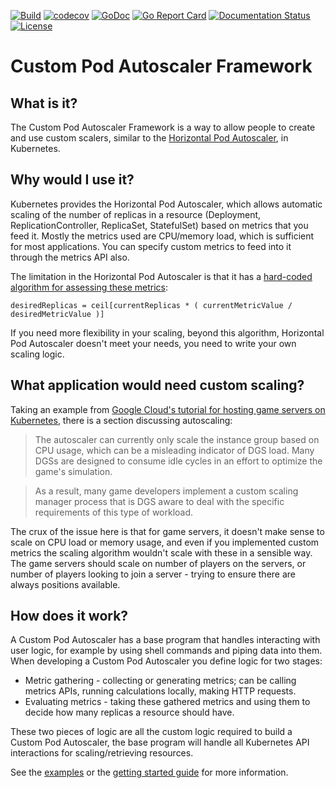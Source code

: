 [![Build](https://github.com/jthomperoo/custom-pod-autoscaler/workflows/main/badge.svg)](https://github.com/jthomperoo/custom-pod-autoscaler/actions)
[![codecov](https://codecov.io/gh/jthomperoo/custom-pod-autoscaler/branch/master/graph/badge.svg)](https://codecov.io/gh/jthomperoo/custom-pod-autoscaler)
[![GoDoc](https://godoc.org/github.com/jthomperoo/custom-pod-autoscaler?status.svg)](https://godoc.org/github.com/jthomperoo/custom-pod-autoscaler)
[![Go Report Card](https://goreportcard.com/badge/github.com/jthomperoo/custom-pod-autoscaler)](https://goreportcard.com/report/github.com/jthomperoo/custom-pod-autoscaler)
[![Documentation Status](https://readthedocs.org/projects/custom-pod-autoscaler/badge/?version=latest)](https://custom-pod-autoscaler.readthedocs.io/en/latest/?badge=latest)
[![License](http://img.shields.io/:license-apache-blue.svg)](http://www.apache.org/licenses/LICENSE-2.0.html)

# Custom Pod Autoscaler Framework

## What is it?
The Custom Pod Autoscaler Framework is a way to allow people to create and use custom scalers, similar to the [Horizontal Pod Autoscaler](https://kubernetes.io/docs/tasks/run-application/horizontal-pod-autoscale/), in Kubernetes.

## Why would I use it?
Kubernetes provides the Horizontal Pod Autoscaler, which allows automatic scaling of the number of replicas in a resource (Deployment, ReplicationController, ReplicaSet, StatefulSet) based on metrics that you feed it. Mostly the metrics used are CPU/memory load, which is sufficient for most applications. You can specify custom metrics to feed into it through the metrics API also.  

The limitation in the Horizontal Pod Autoscaler is that it has a [hard-coded algorithm for assessing these metrics](https://kubernetes.io/docs/tasks/run-application/horizontal-pod-autoscale/#algorithm-details):
```
desiredReplicas = ceil[currentReplicas * ( currentMetricValue / desiredMetricValue )]
```
If you need more flexibility in your scaling, beyond this algorithm, Horizontal Pod Autoscaler doesn't meet your needs, you need to write your own scaling logic.  

## What application would need custom scaling?

Taking an example from [Google Cloud's tutorial for hosting game servers on Kubernetes](https://cloud.google.com/solutions/gaming/running-dedicated-game-servers-in-kubernetes-engine), there is a section discussing autoscaling:
> The autoscaler can currently only scale the instance group based on CPU usage, which can be a misleading indicator of DGS load. Many DGSs are designed to consume idle cycles in an effort to optimize the game's simulation.

> As a result, many game developers implement a custom scaling manager process that is DGS aware to deal with the specific requirements of this type of workload.

The crux of the issue here is that for game servers, it doesn't make sense to scale on CPU load or memory usage, and even if you implemented custom metrics the scaling algorithm wouldn't scale with these in a sensible way. The game servers should scale on number of players on the servers, or number of players looking to join a server - trying to ensure there are always positions available.

## How does it work?
A Custom Pod Autoscaler has a base program that handles interacting with user logic, for example by using shell commands and piping data into them.  
When developing a Custom Pod Autoscaler you define logic for two stages:

* Metric gathering - collecting or generating metrics; can be calling metrics APIs, running calculations locally, making HTTP requests.
* Evaluating metrics - taking these gathered metrics and using them to decide how many replicas a resource should have.

These two pieces of logic are all the custom logic required to build a Custom Pod Autoscaler, the base program will handle all Kubernetes API interactions for scaling/retrieving resources.  

See the [examples](https://github.com/jthomperoo/custom-pod-autoscaler/tree/master/example)
or the [getting started guide](user-guide/getting-started) for more information.
